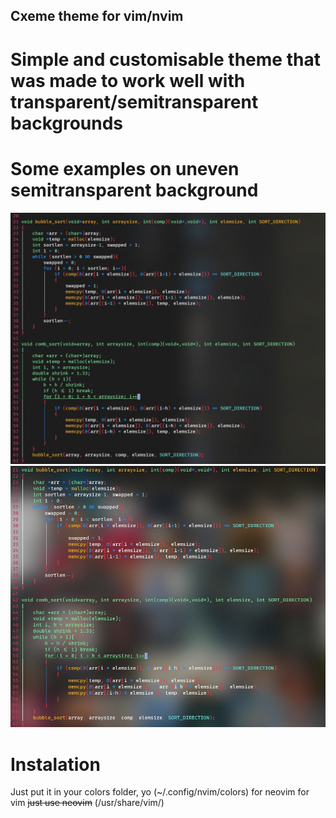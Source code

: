 
## Cxeme theme for vim/nvim


# Simple and customisable theme that was made to work well with transparent/semitransparent backgrounds 

# Some examples on uneven semitransparent background

![Somewhat dark bg](https://github.com/EufMuun/shitdump/blob/main/term.jpg?raw=true)
![Somewhat light bg](https://github.com/EufMuun/shitdump/blob/main/termlight.jpg?raw=true)

# Instalation

Just put it in your colors folder, yo
(~/.config/nvim/colors) for neovim
for vim <s>just use neovim</s>  (/usr/share/vim/)

